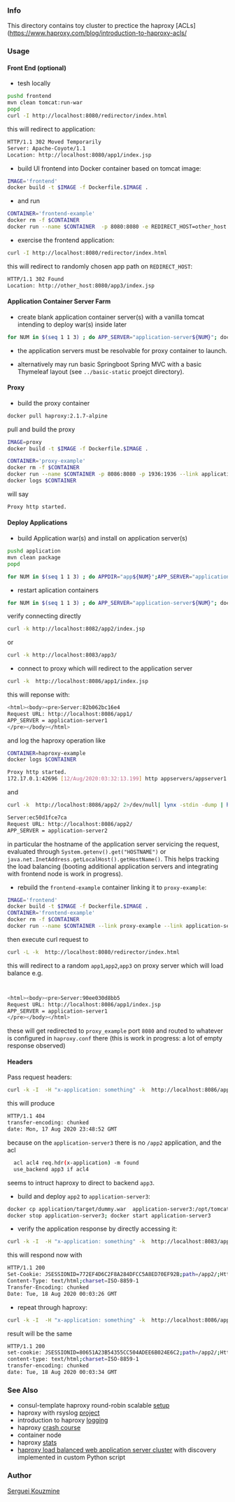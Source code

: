 ### Info
This directory contains toy cluster to prectice the haproxy
[ACLs](https://www.haproxy.com/blog/introduction-to-haproxy-acls/
### Usage
#### Front End (optional)
* tesh locally
```sh
pushd frontend
mvn clean tomcat:run-war
popd
curl -I http://localhost:8080/redirector/index.html
```
this will redirect to application:
```sh
HTTP/1.1 302 Moved Temporarily
Server: Apache-Coyote/1.1
Location: http://localhost:8080/app1/index.jsp
```
* build UI frontend into Docker container based on tomcat image:

```sh
IMAGE='frontend'
docker build -t $IMAGE -f Dockerfile.$IMAGE .
```
* and run
```sh
CONTAINER='frontend-example'
docker rm -f $CONTAINER
docker run --name $CONTAINER  -p 8080:8080 -e REDIRECT_HOST=other_host -d $IMAGE
```
* exercise  the frontend application:
```sh
curl -I http://localhost:8080/redirector/index.html
```
this will redirect to randomly chosen app path on `REDIRECT_HOST`:
```sh
HTTP/1.1 302 Found
Location: http://other_host:8080/app3/index.jsp
```
#### Application Container Server Farm
* create blank application container server(s) with a vanilla tomcat intending to deploy war(s) inside later
```sh
for NUM in $(seq 1 1 3) ; do APP_SERVER="application-server${NUM}"; docker container stop $APP_SERVER;  docker container rm -f $APP_SERVER; docker run -p 808${NUM}:8080 -d --env "APP_SERVER=${APP_SERVER}" --name $APP_SERVER davidcaste/alpine-tomcat /opt/tomcat/bin/catalina.sh run ; done
```
- the application servers must be resolvable for proxy container to launch.
* alternatively may run basic Springboot Spring MVC with a basic Thymeleaf layout (see `../basic-static` proejct directory).


#### Proxy
* build the proxy container
```sh
docker pull haproxy:2.1.7-alpine
```
pull and build the proxy
```sh
IMAGE=proxy
docker build -t $IMAGE -f Dockerfile.$IMAGE .
```
```sh
CONTAINER='proxy-example'
docker rm -f $CONTAINER
docker run --name $CONTAINER -p 8086:8080 -p 1936:1936 --link application-server1 --link application-server2 --link application-server3 -v $(pwd)/haproxy.cfg:/usr/local/etc/haproxy/haproxy.cfg:ro -d $IMAGE
docker logs $CONTAINER
```
will say
```sh
Proxy http started.
```	
#### Deploy Applications
* build Application war(s) and install on application server(s)
```sh
pushd application
mvn clean package
popd
```
```sh
for NUM in $(seq 1 1 3) ; do APPDIR="app${NUM}";APP_SERVER="application-server${NUM}"; docker cp application/target/dummy.war $APP_SERVER:/opt/tomcat/webapps/${APPDIR}.war ; done
```
* restart aplication containers
```sh
for NUM in $(seq 1 1 3) ; do APP_SERVER="application-server${NUM}"; docker stop $APP_SERVER; docker start $APP_SERVER; done
```

verify connecting directly

```sh
curl -k http://localhost:8082/app2/index.jsp
```
or
```sh
curl -k http://localhost:8083/app3/
```

* connect to proxy which will redirect to the application server
```sh
curl -k  http://localhost:8086/app1/index.jsp
```

this will reponse with:


```sh
<html><body><pre>Server:82b062bc16e4
Request URL: http://localhost:8086/app1/
APP_SERVER = application-server1
</pre></body></html>
```
and log the haproxy operation like
```sh
CONTAINER=haproxy-example
docker logs $CONTAINER
```
```sh
Proxy http started.
172.17.0.1:42696 [12/Aug/2020:03:32:13.199] http appservers/appserver1 0/0/0/5/5 200 350 - - ---- 1/1/0/0/0 0/0 "GET /app1/index.jsp HTTP/1.1"
```
and
```sh
curl -k  http://localhost:8086/app2/ 2>/dev/null| lynx -stdin -dump | head -10
```

```sh
Server:ec50d1fce7ca
Request URL: http://localhost:8086/app2/
APP_SERVER = application-server2
```
in particular the hostname of the application server servicing the request,
evaluated through `System.getenv().get("HOSTNAME")` or
`java.net.InetAddress.getLocalHost().getHostName()`. This helps tracking the load balancing (booting additional application servers and integrating with frontend node is work in progress).


* rebuild the `frontend-example` container linking it to `proxy-example`:
```sh
IMAGE='frontend'
docker build -t $IMAGE -f Dockerfile.$IMAGE .
CONTAINER='frontend-example'
docker rm -f $CONTAINER
docker run --name $CONTAINER --link proxy-example --link application-server1 --link application-server2 --link application-server3 -p 8080:8080 -e REDIRECT_HOST=localhost -e REDIRECT_PORT=8086 -d $IMAGE
```
then execute curl request to
```sh
curl -L -k  http://localhost:8080/redirector/index.html
```
this will redirect to a random `app1`,`app2`,`app3` on proxy server which will load balance e.g.
```sh


<html><body><pre>Server:90ee030d8bb5
Request URL: http://localhost:8086/app1/index.jsp
APP_SERVER = application-server1
</pre></body></html>

```
these will get redirected to `proxy_example` port `8080` and routed to whatever is configured in `haproxy.conf` there
(this is work in progress:  a lot of empty response observed)

#### Headers
Pass request headers:
```sh
curl -k -I  -H "x-application: something" -k  http://localhost:8086/app2/index.jsp
```
this will produce
```sh
HTTP/1.1 404
transfer-encoding: chunked
date: Mon, 17 Aug 2020 23:48:52 GMT
```
because on the `application-server3` there is no `/app2` application, and the acl
```sh
  acl acl4 req.hdr(x-application) -m found
  use_backend app3 if acl4
```
seems to intruct haproxy to direct to backend `app3`.
* build and deploy `app2` to `application-server3`:
```sh
docker cp application/target/dummy.war  application-server3:/opt/tomcat/webapps/app2.war
docker stop application-server3; docker start application-server3
```
* verify the application response by directly accessing it:
```sh
curl -k -I  -H "x-application: something" -k  http://localhost:8083/app2/index.jsp
```
this will respond now with
```sh
HTTP/1.1 200
Set-Cookie: JSESSIONID=772EF4D6C2F8A284DFCC5A8ED70EF92B;path=/app2/;HttpOnly
Content-Type: text/html;charset=ISO-8859-1
Transfer-Encoding: chunked
Date: Tue, 18 Aug 2020 00:03:26 GMT
```
* repeat through haproxy:
```sh
curl -k -I  -H "x-application: something" -k  http://localhost:8086/app2/index.jsp
```
result will be the same
```sh
HTTP/1.1 200
set-cookie: JSESSIONID=80651A23B54355CC504ADEE6B024E6C2;path=/app2/;HttpOnly
content-type: text/html;charset=ISO-8859-1
transfer-encoding: chunked
date: Tue, 18 Aug 2020 00:03:34 GMT
```
### See Also
 * consul-template haproxy round-robin scalable [setup](https://github.com/camptocamp/docker-consul-demo)
 * haproxy with rsyslog [project](https://github.com/mminks/haproxy-docker-logging)
 * introduction to haproxy [logging](https://www.haproxy.com/blog/introduction-to-haproxy-logging/)	
 * haproxy [crash course](https://www.youtube.com/watch?v=qYnA2DFEELw)
 * container node [](https://github.com/andrewmunsell/haproxy-ui)
 * haproxy [stats](https://www.haproxy.com/blog/exploring-the-haproxy-stats-page/)
 * [haproxy load balanced web application server cluster](https://github.com/ianblenke/tutum-docker-clusterproxy) with discovery implemented in custom Python script

### Author
[Serguei Kouzmine](kouzmine_serguei@yahoo.com)

